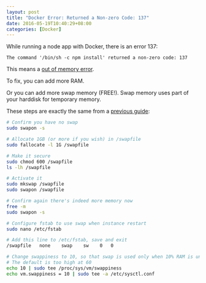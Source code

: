 ```yaml
---
layout: post
title: "Docker Error: Returned a Non-zero Code: 137"
date: 2016-05-19T10:40:29+08:00
categories: [Docker]
---
```


While running a node app with Docker, there is an error 137:

    The command '/bin/sh -c npm install' returned a non-zero code: 137

This means a [out of memory error](https://github.com/mitchellh/vagrant/issues/4247).

To fix, you can add more RAM.

Or you can add more swap memory (FREE!). Swap memory uses part of your harddisk for temporary memory.

These steps are exactly the same from a [previous guide](/2014/06/10/cannot-restart-mysql-for-digital-ocean-server-low-memory/):

```bash
# Confirm you have no swap
sudo swapon -s

# Allocate 1GB (or more if you wish) in /swapfile
sudo fallocate -l 1G /swapfile

# Make it secure
sudo chmod 600 /swapfile
ls -lh /swapfile

# Activate it
sudo mkswap /swapfile
sudo swapon /swapfile

# Confirm again there's indeed more memory now
free -m
sudo swapon -s

# Configure fstab to use swap when instance restart
sudo nano /etc/fstab

# Add this line to /etc/fstab, save and exit
/swapfile   none    swap    sw    0   0

# Change swappiness to 10, so that swap is used only when 10% RAM is unused
# The default is too high at 60
echo 10 | sudo tee /proc/sys/vm/swappiness
echo vm.swappiness = 10 | sudo tee -a /etc/sysctl.conf
```
